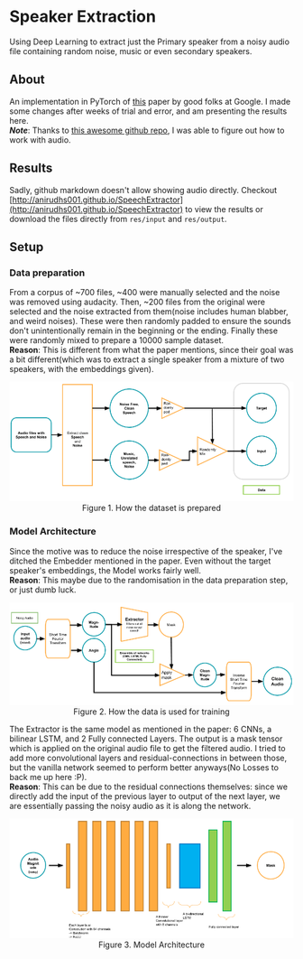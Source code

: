 
# Speaker Extraction
Using Deep Learning to extract just the Primary speaker from a noisy audio file containing random noise, music or even secondary speakers.  
## About
An implementation in PyTorch of [this](https://arxiv.org/abs/1810.04826) paper by good folks at
Google. I made some changes after weeks of trial and error, and am presenting
the results here.    
***Note***: Thanks to [this awesome github repo](https://github.com/mindslab-ai/voicefilter),
I was able to figure out how to work with audio.  

## Results
Sadly, github markdown doesn't allow showing audio directly. Checkout [http://anirudhs001.github.io/SpeechExtractor](http://anirudhs001.github.io/SpeechExtractor) to view the results or
download the files directly from `res/input` and `res/output`. 

## Setup
### Data preparation  
From a corpus of ~700 files, ~400 were manually selected and the noise was removed using audacity. Then, ~200
files from the original were selected and the noise extracted from them(noise includes human blabber, and weird
noises). These were then randomly padded to ensure the sounds don't unintentionally remain in 
the beginning or the ending. Finally these were randomly mixed to prepare a 10000 sample dataset.  
**Reason**: This is different from what the paper mentions, since their goal was a
bit different(which was to extract a single speaker from a mixture of two speakers, with the embeddings
given). 

<div align="center">
    <img src="./res/images/Data.png" alt="Data preparation pipeline" width=800>
    <br>
    Figure 1. How the dataset is prepared
</div>

### Model Architecture
Since the motive was to reduce the noise irrespective of the speaker, I've ditched the Embedder mentioned
in the paper. Even without the target speaker's embeddings, the Model works fairly well.   
**Reason**: This maybe due to the randomisation in the data preparation step, or just dumb luck.  

<div align="center">
    <img src="./res/images/InformationFlow.png" alt="Information Flow to Model" width=800>
    <br>
    Figure 2. How the data is used for training  
</div>

The Extractor is the same model as mentioned in the paper: 6 CNNs, a bilinear LSTM, and 2 Fully connected
Layers. The output is a mask tensor which is applied on the original audio file to get the filtered
audio. I tried to add more convolutional layers and residual-connections in between those, but the
vanilla network seemed to perform better anyways(No Losses to back me up here :P).  
**Reason**: This can be due to the residual connections themselves: since we directly add the input of
the previous layer to output of the next layer, we are essentially passing the noisy audio as it is along
the network.

<div align="center">
    <img src="./res/images/Architecture.png" alt="Model Architecture" width=800>
    <br>
    Figure 3. Model Architecture
</div>